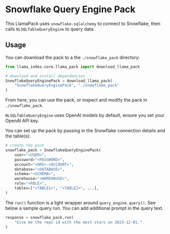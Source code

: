 # Snowflake Query Engine Pack

This LlamaPack uses `snowflake-sqlalchemy` to connect to Snowflake, then calls `NLSQLTableQueryEngine` to query data.

## Usage

You can download the pack to a the `./snowflake_pack` directory:

```python
from llama_index.core.llama_pack import download_llama_pack

# download and install dependencies
SnowflakeQueryEnginePack = download_llama_pack(
    "SnowflakeQueryEnginePack", "./snowflake_pack"
)
```

From here, you can use the pack, or inspect and modify the pack in `./snowflake_pack`.

`NLSQLTableQueryEngine` uses OpenAI models by default, ensure you set your OpenAI API key.

You can set up the pack by passing in the Snowflake connection details and the table(s):

```python
# create the pack
snowflake_pack = SnowflakeQueryEnginePack(
    user="<USER>",
    password="<PASSWORD>",
    account="<ORG>-<ACCOUNT>",
    database="<DATABASE>",
    schema="<SCHEMA>",
    warehouse="<WAREHOUSE>",
    role="<ROLE>",
    tables=["<TABLE1>", "<TABLE2>", ...],
)
```

The `run()` function is a light wrapper around `query_engine.query()`. See below a sample query run. You can add additional prompt in the query text.

```python
response = snowflake_pack.run(
    "Give me the repo id with the most stars on 2023-12-01."
)
```
